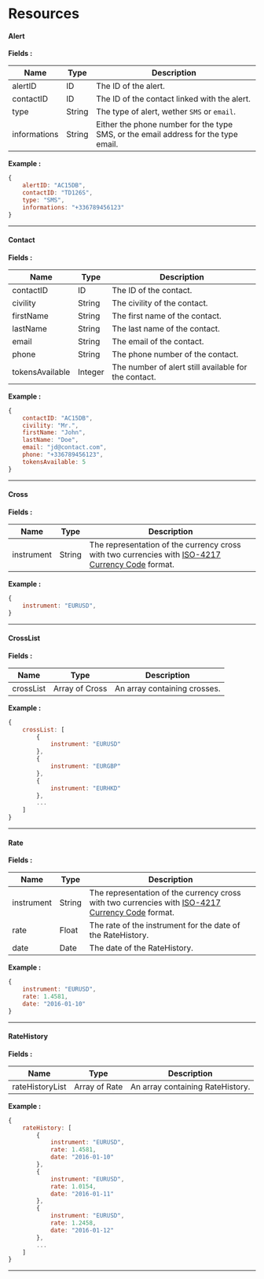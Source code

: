 # Resources

#### <a id="alert_resource"></a> Alert ####

**Fields :**

| Name | Type | Description |
|------|------|-------------|
| alertID | ID | The ID of the alert. |
| contactID | ID | The ID of the contact linked with the alert. |
| type | String | The type of alert, wether `SMS` or `email`. |
| informations | String | Either the phone number for the type SMS, or the email address for the type email. |

**Example :**
```js
{
	alertID: "AC15DB",
	contactID: "TD126S",
	type: "SMS",
	informations: "+336789456123"
}
```

<hr />

#### <a id="contact_resource"></a> Contact ####

**Fields :**

| Name | Type | Description |
|------|------|-------------|
| contactID | ID | The ID of the contact. |
| civility | String | The civility of the contact. |
| firstName | String | The first name of the contact. |
| lastName | String | The last name of the contact. |
| email | String | The email of the contact. |
| phone | String | The phone number of the contact. |
| tokensAvailable | Integer | The number of alert still available for the contact. |

**Example :**
```js
{
	contactID: "AC15DB",
	civility: "Mr.",
	firstName: "John",
	lastName: "Doe",
	email: "jd@contact.com",
	phone: "+336789456123",
	tokensAvailable: 5
}
```

<hr />

#### <a id="cross_resource"></a> Cross ####

**Fields :**

| Name | Type | Description |
|------|------|-------------|
| instrument | String | The representation of the currency cross with two currencies with [ISO-4217 Currency Code](http://www.xe.com/iso4217.php) format. |

**Example :**
```js
{
	instrument: "EURUSD",
}
```

<hr />

#### <a id="crossList_resource"></a> CrossList ####

**Fields :**

| Name | Type | Description |
|------|------|-------------|
| crossList | Array of Cross | An array containing crosses.  |

**Example :**
```js
{
	crossList: [
		{
			instrument: "EURUSD"
		},
		{
			instrument: "EURGBP"
		},
		{
			instrument: "EURHKD"
		},
		...
	]
}
```

<hr />

#### <a id="rate_resource"></a> Rate ####

**Fields :**

| Name | Type | Description |
|------|------|-------------|
| instrument | String | The representation of the currency cross with two currencies with [ISO-4217 Currency Code](http://www.xe.com/iso4217.php) format. |
| rate | Float | The rate of the instrument for the date of the RateHistory. |
| date | Date | The date of the RateHistory. |

**Example :**
```js
{
	instrument: "EURUSD",
	rate: 1.4581,
	date: "2016-01-10"
}
```

<hr />

#### <a id="RateHistory_resource"></a> RateHistory ####

**Fields :**

| Name | Type | Description |
|------|------|-------------|
| rateHistoryList | Array of Rate | An array containing RateHistory.  |

**Example :**
```js
{
	rateHistory: [
		{
			instrument: "EURUSD",
			rate: 1.4581,
			date: "2016-01-10"
		},
		{
			instrument: "EURUSD",
			rate: 1.0154,
			date: "2016-01-11"
		},
		{
			instrument: "EURUSD",
			rate: 1.2458,
			date: "2016-01-12"
		},
		...
	]
}
```

<hr />
